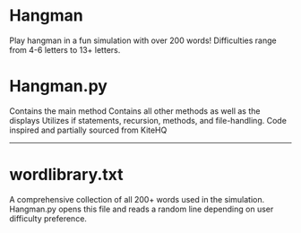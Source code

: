 # Hangman
Play hangman in a fun simulation with over 200 words! Difficulties range from 4-6 letters to 13+ letters. 

# Hangman.py
Contains the main method
Contains all other methods as well as the displays
Utilizes if statements, recursion, methods, and file-handling. Code inspired and partially sourced from KiteHQ

---

# wordlibrary.txt
A comprehensive collection of all 200+ words used in the simulation. Hangman.py opens this file and reads a random line depending on user difficulty preference.
